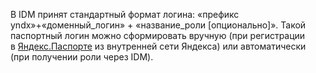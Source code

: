 
В IDM принят стандартный формат логина: «префикс yndx»+«доменный_логин» + «название_роли [опционально]». Такой паспортный логин можно сформировать вручную (при регистрации в [Яндекс.Паспорте](http://passport.yandex.ru/) из внутренней сети Яндекса) или автоматически (при получении роли через IDM).
